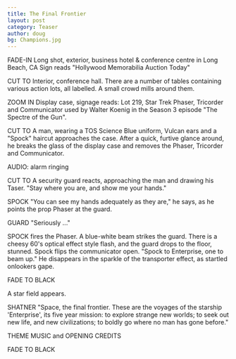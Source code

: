 ```yaml
---
title: The Final Frontier
layout: post
category: Teaser
author: doug
bg: Champions.jpg
---
```


FADE-IN
Long shot, exterior, business hotel & conference centre in Long Beach, CA
Sign reads "Hollywood Memorabilia Auction Today"<!--more-->

CUT TO
Interior, conference hall.
There are a number of tables containing various action lots, all labelled. A small crowd mills around them.

ZOOM IN
Display case, signage reads: Lot 219, Star Trek Phaser, Tricorder and Communicator used by Walter Koenig in the Season 3 episode "The Spectre of the Gun".

CUT TO
A man, wearing a TOS Science Blue uniform, Vulcan ears and a "Spock" haircut approaches the case. After a quick, furtive glance around, he breaks the glass of the display case and removes the Phaser, Tricorder and Communicator.

AUDIO: alarm ringing

CUT TO
A security guard reacts, approaching the man and drawing his Taser. "Stay where you are, and show me your hands."

SPOCK "You can see my hands adequately as they are," he says, as he points the prop Phaser at the guard.

GUARD "Seriously ..."

SPOCK fires the Phaser. A blue-white beam strikes the guard. There is a cheesy 60's optical effect style flash, and the guard drops to the floor, stunned. Spock flips the communicator open. "Spock to Enterprise, one to beam up." He disappears in the sparkle of the transporter effect, as startled onlookers gape.

FADE TO BLACK

A star field appears.

SHATNER "Space, the final frontier. These are the voyages of the starship 'Enterprise', its five year mission: to explore strange new worlds; to seek out new life, and new civilizations; to boldly go where no man has gone before."

THEME MUSIC and OPENING CREDITS

FADE TO BLACK